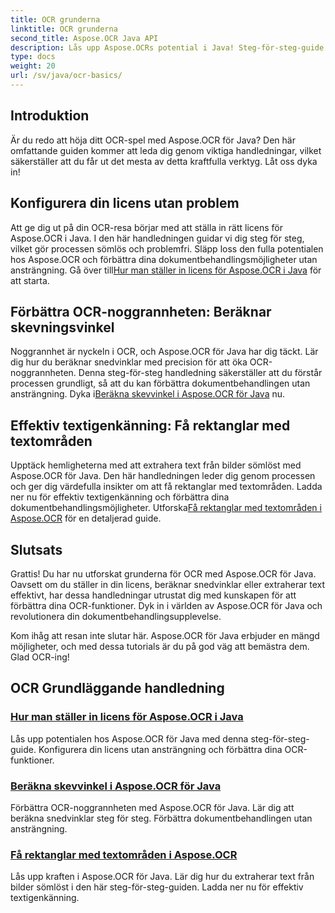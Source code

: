 ```yaml
---
title: OCR grunderna
linktitle: OCR grunderna
second_title: Aspose.OCR Java API
description: Lås upp Aspose.OCRs potential i Java! Steg-för-steg-guide för att ställa in din licens och öka OCR-kapaciteten. Beräkna snedvinklar och extrahera text sömlöst.
type: docs
weight: 20
url: /sv/java/ocr-basics/
---
```

## Introduktion

Är du redo att höja ditt OCR-spel med Aspose.OCR för Java? Den här omfattande guiden kommer att leda dig genom viktiga handledningar, vilket säkerställer att du får ut det mesta av detta kraftfulla verktyg. Låt oss dyka in!

## Konfigurera din licens utan problem

Att ge dig ut på din OCR-resa börjar med att ställa in rätt licens för Aspose.OCR i Java. I den här handledningen guidar vi dig steg för steg, vilket gör processen sömlös och problemfri. Släpp loss den fulla potentialen hos Aspose.OCR och förbättra dina dokumentbehandlingsmöjligheter utan ansträngning. Gå över till[Hur man ställer in licens för Aspose.OCR i Java](./set-license/) för att starta.

## Förbättra OCR-noggrannheten: Beräknar skevningsvinkel

 Noggrannhet är nyckeln i OCR, och Aspose.OCR för Java har dig täckt. Lär dig hur du beräknar snedvinklar med precision för att öka OCR-noggrannheten. Denna steg-för-steg handledning säkerställer att du förstår processen grundligt, så att du kan förbättra dokumentbehandlingen utan ansträngning. Dyka i[Beräkna skevvinkel i Aspose.OCR för Java](./calculate-skew-angle/) nu.

## Effektiv textigenkänning: Få rektanglar med textområden

Upptäck hemligheterna med att extrahera text från bilder sömlöst med Aspose.OCR för Java. Den här handledningen leder dig genom processen och ger dig värdefulla insikter om att få rektanglar med textområden. Ladda ner nu för effektiv textigenkänning och förbättra dina dokumentbehandlingsmöjligheter. Utforska[Få rektanglar med textområden i Aspose.OCR](./get-rectangles-with-text-areas/) för en detaljerad guide.

## Slutsats

Grattis! Du har nu utforskat grunderna för OCR med Aspose.OCR för Java. Oavsett om du ställer in din licens, beräknar snedvinklar eller extraherar text effektivt, har dessa handledningar utrustat dig med kunskapen för att förbättra dina OCR-funktioner. Dyk in i världen av Aspose.OCR för Java och revolutionera din dokumentbehandlingsupplevelse.

Kom ihåg att resan inte slutar här. Aspose.OCR för Java erbjuder en mängd möjligheter, och med dessa tutorials är du på god väg att bemästra dem. Glad OCR-ing!
## OCR Grundläggande handledning
### [Hur man ställer in licens för Aspose.OCR i Java](./set-license/)
Lås upp potentialen hos Aspose.OCR för Java med denna steg-för-steg-guide. Konfigurera din licens utan ansträngning och förbättra dina OCR-funktioner.
### [Beräkna skevvinkel i Aspose.OCR för Java](./calculate-skew-angle/)
Förbättra OCR-noggrannheten med Aspose.OCR för Java. Lär dig att beräkna snedvinklar steg för steg. Förbättra dokumentbehandlingen utan ansträngning.
### [Få rektanglar med textområden i Aspose.OCR](./get-rectangles-with-text-areas/)
Lås upp kraften i Aspose.OCR för Java. Lär dig hur du extraherar text från bilder sömlöst i den här steg-för-steg-guiden. Ladda ner nu för effektiv textigenkänning.